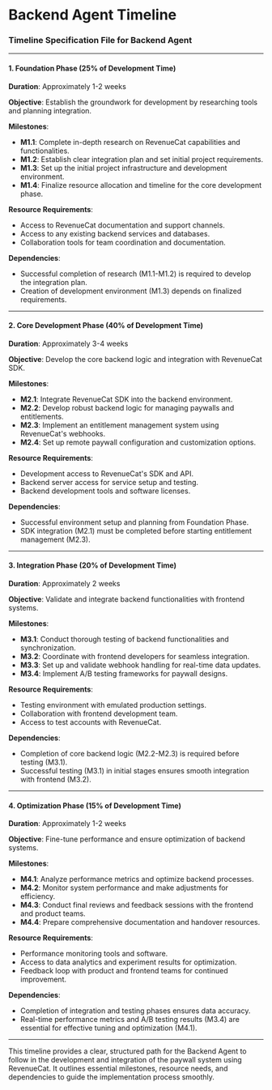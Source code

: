 
# Backend Agent Timeline

### Timeline Specification File for Backend Agent

---

#### 1. Foundation Phase (25% of Development Time)

**Duration**: Approximately 1-2 weeks

**Objective**: Establish the groundwork for development by researching tools and planning integration.

**Milestones**:
- **M1.1**: Complete in-depth research on RevenueCat capabilities and functionalities.
- **M1.2**: Establish clear integration plan and set initial project requirements.
- **M1.3**: Set up the initial project infrastructure and development environment.
- **M1.4**: Finalize resource allocation and timeline for the core development phase.

**Resource Requirements**:
- Access to RevenueCat documentation and support channels.
- Access to any existing backend services and databases.
- Collaboration tools for team coordination and documentation.

**Dependencies**:
- Successful completion of research (M1.1-M1.2) is required to develop the integration plan.
- Creation of development environment (M1.3) depends on finalized requirements.

---

#### 2. Core Development Phase (40% of Development Time)

**Duration**: Approximately 3-4 weeks

**Objective**: Develop the core backend logic and integration with RevenueCat SDK.

**Milestones**:
- **M2.1**: Integrate RevenueCat SDK into the backend environment.
- **M2.2**: Develop robust backend logic for managing paywalls and entitlements.
- **M2.3**: Implement an entitlement management system using RevenueCat's webhooks.
- **M2.4**: Set up remote paywall configuration and customization options.

**Resource Requirements**:
- Development access to RevenueCat's SDK and API.
- Backend server access for service setup and testing.
- Backend development tools and software licenses.

**Dependencies**:
- Successful environment setup and planning from Foundation Phase.
- SDK integration (M2.1) must be completed before starting entitlement management (M2.3).

---

#### 3. Integration Phase (20% of Development Time)

**Duration**: Approximately 2 weeks

**Objective**: Validate and integrate backend functionalities with frontend systems.

**Milestones**:
- **M3.1**: Conduct thorough testing of backend functionalities and synchronization.
- **M3.2**: Coordinate with frontend developers for seamless integration.
- **M3.3**: Set up and validate webhook handling for real-time data updates.
- **M3.4**: Implement A/B testing frameworks for paywall designs.

**Resource Requirements**:
- Testing environment with emulated production settings.
- Collaboration with frontend development team.
- Access to test accounts with RevenueCat.

**Dependencies**:
- Completion of core backend logic (M2.2-M2.3) is required before testing (M3.1).
- Successful testing (M3.1) in initial stages ensures smooth integration with frontend (M3.2).

---

#### 4. Optimization Phase (15% of Development Time)

**Duration**: Approximately 1-2 weeks

**Objective**: Fine-tune performance and ensure optimization of backend systems.

**Milestones**:
- **M4.1**: Analyze performance metrics and optimize backend processes.
- **M4.2**: Monitor system performance and make adjustments for efficiency.
- **M4.3**: Conduct final reviews and feedback sessions with the frontend and product teams.
- **M4.4**: Prepare comprehensive documentation and handover resources.

**Resource Requirements**:
- Performance monitoring tools and software.
- Access to data analytics and experiment results for optimization.
- Feedback loop with product and frontend teams for continued improvement.

**Dependencies**:
- Completion of integration and testing phases ensures data accuracy.
- Real-time performance metrics and A/B testing results (M3.4) are essential for effective tuning and optimization (M4.1).

---

This timeline provides a clear, structured path for the Backend Agent to follow in the development and integration of the paywall system using RevenueCat. It outlines essential milestones, resource needs, and dependencies to guide the implementation process smoothly.
